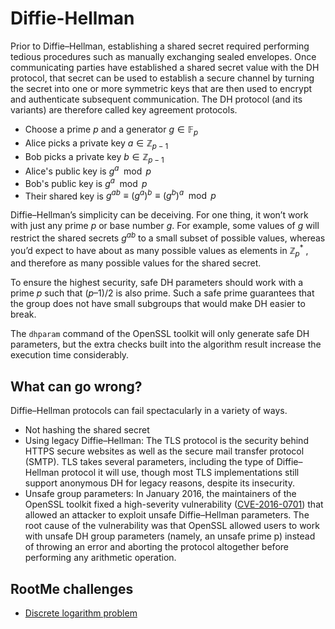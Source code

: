 # Diffie-Hellman

Prior to Diffie–Hellman, establishing a shared secret required performing tedious procedures such as manually exchanging sealed envelopes. Once communicating parties have established a shared secret value with the DH protocol, that secret can be used to establish a secure channel by turning the secret into one or more symmetric keys that are then used to encrypt and authenticate subsequent communication. The DH protocol (and its variants) are therefore called key agreement protocols.

* Choose a prime $p$ and a generator $g ∈ \mathbb{F}_p$
* Alice picks a private key $a ∈ \mathbb{Z}_{p−1}$
* Bob picks a private key $b ∈ \mathbb{Z}_{p−1}$
* Alice's public key is $g^a \mod p$
* Bob's public key is $g^a \mod p$
* Their shared key is $g^{ab} ≡ (g^a)^b ≡ (g^b)^a \mod p$

Diffie–Hellman’s simplicity can be deceiving. For one thing, it won’t work with just any prime $p$ or base number $g$. For example, some values of $g$ will restrict the shared secrets $g^{ab}$ to a small subset of possible values, whereas you’d expect to have about as many possible values as elements in $\mathbb{Z}_p^*$ , and therefore as many possible values for the shared secret. 

To ensure the highest security, safe DH parameters should work with a prime $p$ such that $(p – 1) / 2$ is also prime. Such a safe prime guarantees that the group does not have small subgroups that would make DH easier to break.

The `dhparam` command of the OpenSSL toolkit will only generate safe DH parameters, but the extra checks built into the algorithm result increase the execution time considerably.

## What can go wrong?

Diffie–Hellman protocols can fail spectacularly in a variety of ways.

* Not hashing the shared secret
* Using legacy Diffie–Hellman: The TLS protocol is the security behind HTTPS secure websites as well as the secure mail transfer protocol (SMTP). TLS takes several parameters, including the type of Diffie–Hellman protocol it will use, though most TLS implementations still support anonymous DH for legacy reasons, despite its insecurity.
* Unsafe group parameters: In January 2016, the maintainers of the OpenSSL toolkit fixed a high-severity vulnerability ([CVE-2016-0701](https://nvd.nist.gov/vuln/detail/CVE-2016-0701)) that allowed an attacker to exploit unsafe Diffie–Hellman parameters. The root cause of the vulnerability was that OpenSSL allowed users to work with unsafe DH group parameters (namely, an unsafe prime p) instead of throwing an error and aborting the protocol altogether before performing any arithmetic operation.

## RootMe challenges

* [Discrete logarithm problem](../dh/discrete-log.md)

